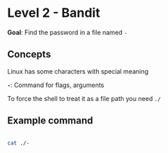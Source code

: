 # Level 2  - Bandit
**Goal**: Find the password in a file named `-` 

## Concepts

Linux has some characters with special meaning

**`-`**: Command for flags, arguments

To force the shell to treat it as a file path you need `./`

## Example command

```bash

cat ./-
```




